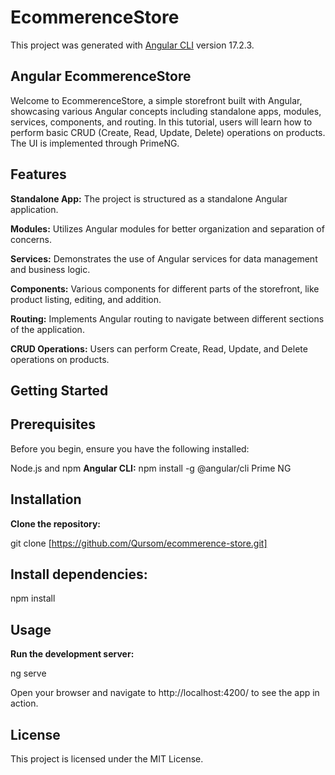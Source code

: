 # EcommerenceStore

This project was generated with [Angular CLI](https://github.com/angular/angular-cli) version 17.2.3.


## Angular EcommerenceStore 
Welcome to EcommerenceStore, a simple storefront built with Angular, showcasing various Angular concepts including standalone apps, modules, services, components, and routing. In this tutorial, users will learn how to perform basic CRUD (Create, Read, Update, Delete) operations on products. The UI is implemented through PrimeNG.

## Features
**Standalone App:** The project is structured as a standalone Angular application.

**Modules:** Utilizes Angular modules for better organization and separation of concerns.

**Services:** Demonstrates the use of Angular services for data management and business logic.

**Components:** Various components for different parts of the storefront, like product listing, editing, and addition.

**Routing:** Implements Angular routing to navigate between different sections of the application.

**CRUD Operations:** Users can perform Create, Read, Update, and Delete operations on products.

## Getting Started
## Prerequisites
Before you begin, ensure you have the following installed:

Node.js and npm
**Angular CLI:** npm install -g @angular/cli
Prime NG
## Installation
**Clone the repository:**

git clone [https://github.com/Qursom/ecommerence-store.git]
## Install dependencies:

npm install
## Usage

**Run the development server:**

ng serve

Open your browser and navigate to http://localhost:4200/ to see the app in action.
## License
This project is licensed under the MIT License.
